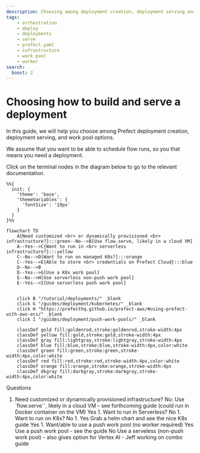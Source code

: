 ```yaml
---
description: Choosing among deployment creation, deployment serving and work pool options.
tags:
    - orchestration
    - deploy
    - deployments
    - serve
    - prefect.yaml
    - infrastructure
    - work pool
    - worker
search:
  boost: 2
---
```

# Choosing how to build and serve a deployment

In this guide, we will help you choose among Prefect deployment creation, deployment serving, and work pool options.

We assume that you want to be able to schedule flow runs, so you that means you need a deployment.

Click on the terminal nodes in the diagram below to go to the relevant documentation.

```mermaid
%%{
  init: {
    'theme': 'base',
    'themeVariables': {
      'fontSize': '19px'
    }
  }
}%%

flowchart TD
    A{Need customized <br> or dynamically provisioned <br> infrastructure?}:::green--No-->B[Use flow.serve, likely in a cloud VM]
    A--Yes-->C{Want to run in <br> serverless infrastructure?}:::yellow
    C--No-->D[Want to run on managed K8s?]:::orange
    C--Yes-->E{Able to store <br> credentials on Prefect Cloud}:::blue
    D--No-->B
    D--Yes-->G[Use a K8s work pool]
    E--No-->H[Use serverless non-push work pool]
    E--Yes-->I[Use serverless push work pool]
  

    click B "/tutorial/deployments/" _blank
    click G "/guides/deployment/kubernetes/" _blank
    click H "https://prefecthq.github.io/prefect-aws/#using-prefect-with-aws-ecs/" _blank
    click I "/guides/deployment/push-work-pools/" _blank

    classDef gold fill:goldenrod,stroke:goldenrod,stroke-width:4px
    classDef yellow fill:gold,stroke:gold,stroke-width:4px
    classDef gray fill:lightgray,stroke:lightgray,stroke-width:4px
    classDef blue fill:blue,stroke:blue,stroke-width:4px,color:white
    classDef green fill:green,stroke:green,stroke-width:4px,color:white
    classDef red fill:red,stroke:red,stroke-width:4px,color:white
    classDef orange fill:orange,stroke:orange,stroke-width:4px
    classDef dkgray fill:darkgray,stroke:darkgray,stroke-width:4px,color:white
```

Questions

1. Need customized or dynamically provisioned infrastructure?
    No:
        Use `flow.serve``, likely in a cloud VM - see forthcoming guide (could run in Docker container on the VM)
    Yes
        1. Want to run in Serverless?
            No
            1. Want to run on K8s?
                No
                    1.
                Yes
                    Grab a helm chart and see the nice K8s guide
            Yes
                1. Want/able to use a push work pool (no worker required)
                    Yes
                        Use a push work pool - see the guide
                    No
                        Use a serveless (non-push work pool) - also gives option for Vertex AI - Jeff working on combo guide
